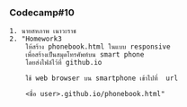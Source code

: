 ### Codecamp#10
    1. นายสหภาพ เนาวะราช
    2. "Homework3
        ให้สร้าง phonebook.html ในแบบ responsive 
        เพื่อสร้างเป็นสมุดโทรศัพท์บน smart phone
        โดยส่งไฟล์ไว้ที่ github.io

        ใช้ web browser บน smartphone เข้าไปที่  url

        <ชื่อ user>.github.io/phonebook.html"